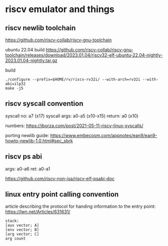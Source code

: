 # riscv emulator and things

## riscv newlib toolchain

https://github.com/riscv-collab/riscv-gnu-toolchain

ubuntu 22.04 build
https://github.com/riscv-collab/riscv-gnu-toolchain/releases/download/2023.01.04/riscv32-elf-ubuntu-22.04-nightly-2023.01.04-nightly.tar.gz

build

```
./configure --prefix=$HOME/rv/riscv-rv32i/ --with-arch=rv32i --with-abi=ilp32
make -j5
```

## riscv syscall convention

syscall no: a7 (x17)
syscall args: a0-a5 (x10-x15)
return: a0 (x10)

numbers: https://jborza.com/post/2021-05-11-riscv-linux-syscalls/

porting newlib guide: <https://www.embecosm.com/appnotes/ean9/ean9-howto-newlib-1.0.html#sec_sbrk>

## riscv ps abi

args: a0-a6
ret: a0-a1

https://github.com/riscv-non-isa/riscv-elf-psabi-doc

## linux entry point calling convention

article describing the protocol for handing information to the entry point: https://lwn.net/Articles/631631/


```
stack:
[aux vector; A]
[env vector; B]
[arg vector; C]
arg count
```
